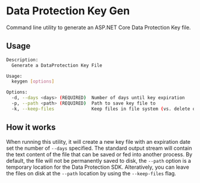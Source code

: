 # Data Protection Key Gen

Command line utility to generate an ASP.NET Core Data Protection Key file. 

## Usage

``` bash
Description:
  Generate a DataProtection Key File

Usage:
  keygen [options]

Options:
  -d, --days <days> (REQUIRED)  Number of days until key expiration
  -p, --path <path> (REQUIRED)  Path to save key file to
  -k, --keep-files              Keep files in file system (vs. delete once complete [default: False]

```

## How it works

When running this utility, it will create a new key file with an expiration date set the number of `--days` specified. The standard output stream will contain the text content of the file that can be saved or fed into another process. 
By default, the file will not be permanently saved to disk, the `--path` option is a temporary location for the Data Protection SDK. Alteratively, you can leave the files on disk at the `--path` location by using the `--keep-files` flag.
